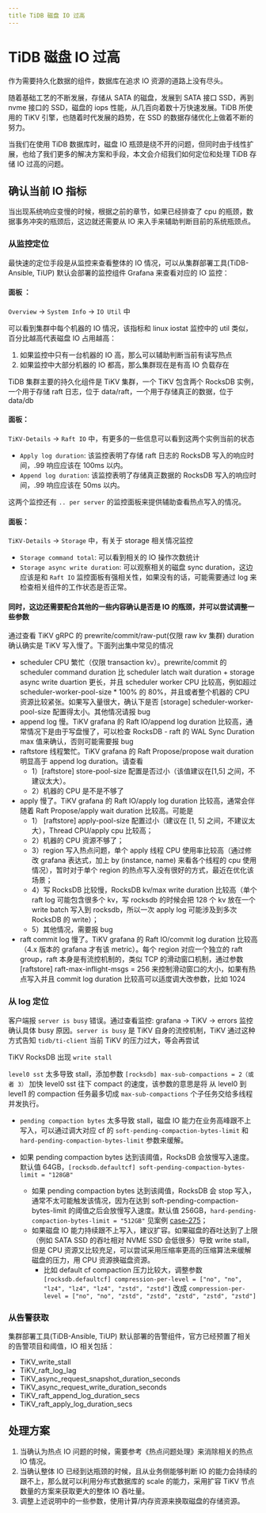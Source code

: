 ```yaml
---
title TiDB 磁盘 IO 过高
---
```

# TiDB 磁盘 IO 过高
作为需要持久化数据的组件，数据库在追求 IO 资源的道路上没有尽头。

随着基础工艺的不断发展，存储从 SATA 的磁盘，发展到 SATA 接口 SSD，再到 nvme 接口的 SSD，磁盘的 iops 性能，从几百向着数十万快速发展。TiDB 所使用的 TiKV 引擎，也随着时代发展的趋势，在 SSD 的数据存储优化上做着不断的努力。

当我们在使用 TiDB 数据库时，磁盘 IO 瓶颈是绕不开的问题，但同时由于线性扩展，也给了我们更多的解决方案和手段，本文会介绍我们如何定位和处理 TiDB 存储 IO 过高的问题。

## 确认当前 IO 指标 
当出现系统响应变慢的时候，根据之前的章节，如果已经排查了 cpu 的瓶颈，数据事务冲突的瓶颈后，这边就还需要从 IO 来入手来辅助判断目前的系统瓶颈点。

### 从监控定位

最快速的定位手段是从监控来查看整体的 IO 情况，可以从集群部署工具(TiDB-Ansible, TiUP) 默认会部署的监控组件 Grafana 来查看对应的 IO 监控：
#### 面板 ：
`Overview` &rarr; `System Info` &rarr; `IO Util`  中

可以看到集群中每个机器的 IO 情况，该指标和 linux iostat 监控中的 util 类似，百分比越高代表磁盘 IO 占用越高：
1. 如果监控中只有一台机器的 IO 高，那么可以辅助判断当前有读写热点
2. 如果监控中大部分机器的 IO 都高，那么集群现在是有高 IO 负载存在

TiDB 集群主要的持久化组件是 TiKV 集群，一个 TiKV 包含两个 RocksDB 实例，一个用于存储 raft 日志，位于 data/raft，一个用于存储真正的数据，位于data/db

#### 面板：
`TiKV-Details` &rarr; `Raft IO` 中，有更多的一些信息可以看到这两个实例当前的状态

- `Apply log duration`: 该监控表明了存储 raft 日志的 RocksDB 写入的响应时间，.99 响应应该在 100ms 以内。
- `Append log duration`: 该监控表明了存储真正数据的 RocksDB 写入的响应时间，.99 响应应该在 50ms 以内。

这两个监控还有 `.. per server` 的监控面板来提供辅助查看热点写入的情况。

#### 面板：
`TiKV-Details` &rarr; `Storage` 中，有关于 storage 相关情况监控

- `Storage command total`: 可以看到相关的 IO 操作次数统计
- `Storage async write duration`: 可以观察相关的磁盘 sync duration，这边应该是和 `Raft IO` 监控面板有强相关性，如果没有的话，可能需要通过 log 来检查相关组件的工作状态是否正常。

#### 同时，这边还需要配合其他的一些内容确认是否是 IO 的瓶颈，并可以尝试调整一些参数

  通过查看 TiKV gRPC 的 prewrite/commit/raw-put(仅限 raw kv 集群) duration 确认确实是 TiKV 写入慢了。下面列出集中常见的情况

- scheduler CPU 繁忙（仅限 transaction kv）。prewrite/commit 的 scheduler command duration 比 scheduler latch wait duration + storage async write duartion 更长，并且 scheduler worker CPU 比较高，例如超过 scheduler-worker-pool-size * 100% 的 80%，并且或者整个机器的 CPU 资源比较紧张。如果写入量很大，确认下是否 [storage] scheduler-worker-pool-size 配置得太小。其他情况请报 bug
- append log 慢。TiKV grafana 的 Raft IO/append log duration 比较高，通常情况下是由于写盘慢了，可以检查 RocksDB - raft 的 WAL Sync Duration max 值来确认，否则可能需要报 bug
- raftstore 线程繁忙。TiKV grafana 的 Raft Propose/propose wait duration 明显高于 append log duration。请查看
  - 1）[raftstore] store-pool-size 配置是否过小（该值建议在[1,5] 之间，不建议太大）。
  - 2）机器的 CPU 是不是不够了
- apply 慢了。TiKV grafana 的 Raft IO/apply log duration 比较高，通常会伴随着 Raft Propose/apply wait duration 比较高。可能是
  - 1） [raftstore] apply-pool-size 配置过小（建议在 [1, 5] 之间，不建议太大），Thread CPU/apply cpu 比较高；
  - 2）机器的 CPU 资源不够了；
  - 3）region 写入热点问题，单个 apply 线程 CPU 使用率比较高（通过修改 grafana 表达式，加上 by (instance, name) 来看各个线程的 cpu 使用情况），暂时对于单个 region 的热点写入没有很好的方式，最近在优化该场景；
  - 4）写 RocksDB 比较慢，RocksDB kv/max write duration 比较高（单个 raft log 可能包含很多个 kv，写 rocksdb 的时候会把 128 个 kv 放在一个 write batch 写入到 rocksdb，所以一次 apply log 可能涉及到多次 RocksDB 的 write）；
  - 5）其他情况，需要报 bug
- raft commit log 慢了。TiKV grafana 的 Raft IO/commit log duration 比较高（4.x 版本的 grafana 才有该 metric）。每个 region 对应一个独立的 raft group，raft 本身是有流控机制的，类似 TCP 的滑动窗口机制，通过参数 [raftstore] raft-max-inflight-msgs = 256 来控制滑动窗口的大小，如果有热点写入并且 commit log duration 比较高可以适度调大改参数，比如 1024

### 从 log 定位

客户端报 `server is busy` 错误。通过查看监控: grafana -> TiKV -> errors 监控确认具体 busy 原因。`server is busy` 是 TiKV 自身的流控机制，TiKV 通过这种方式告知 `tidb/ti-client` 当前 TiKV 的压力过大，等会再尝试

TiKV RocksDB 出现 `write stall`

`level0 sst` 太多导致 stall，添加参数 `[rocksdb] max-sub-compactions = 2（或者 3）` 加快 level0 sst 往下 compact 的速度，该参数的意思是将 从 level0 到 level1 的 compaction 任务最多切成 `max-sub-compactions` 个子任务交给多线程并发执行。

- `pending compaction bytes` 太多导致 stall，磁盘 IO 能力在业务高峰跟不上写入，可以通过调大对应 cf 的 `soft-pending-compaction-bytes-limit` 和 `hard-pending-compaction-bytes-limit` 参数来缓解。

- 如果 pending compaction bytes 达到该阈值，RocksDB 会放慢写入速度。默认值 64GB，`[rocksdb.defaultcf] soft-pending-compaction-bytes-limit = "128GB"`
  - 如果 pending compaction bytes 达到该阈值，RocksDB 会 stop 写入，通常不太可能触发该情况，因为在达到 soft-pending-compaction-bytes-limit 的阈值之后会放慢写入速度。默认值 256GB，`hard-pending-compaction-bytes-limit = "512GB"` 见案例 [case-275](https://github.com/pingcap/tidb-map/blob/master/maps/diagnose-case-study/case275.md)；
  - 如果磁盘 IO 能力持续跟不上写入，建议扩容。如果磁盘的吞吐达到了上限（例如 SATA SSD 的吞吐相对 NVME SSD 会低很多）导致 write stall，但是 CPU 资源又比较充足，可以尝试采用压缩率更高的压缩算法来缓解磁盘的压力，用 CPU 资源换磁盘资源。
    - 比如 default cf compaction 压力比较大，调整参数 `[rocksdb.defaultcf] compression-per-level = ["no", "no", "lz4", "lz4", "lz4", "zstd", "zstd"]` 改成 `compression-per-level = ["no", "no", "zstd", "zstd", "zstd", "zstd", "zstd"]`

### 从告警获取
集群部署工具(TiDB-Ansible, TiUP) 默认部署的告警组件，官方已经预置了相关的告警项目和阈值，IO 相关包括：

- TiKV_write_stall
- TiKV_raft_log_lag
- TiKV_async_request_snapshot_duration_seconds
- TiKV_async_request_write_duration_seconds
- TiKV_raft_append_log_duration_secs
- TiKV_raft_apply_log_duration_secs

## 处理方案

1. 当确认为热点 IO 问题的时候，需要参考《热点问题处理》来消除相关的热点 IO 情况。
2. 当确认整体 IO 已经到达瓶颈的时候，且从业务侧能够判断 IO 的能力会持续的跟不上，那么就可以利用分布式数据库的 scale 的能力，采用扩容 TiKV 节点数量的方案来获取更大的整体 IO 吞吐量。
3. 调整上述说明中的一些参数，使用计算/内存资源来换取磁盘的存储资源。